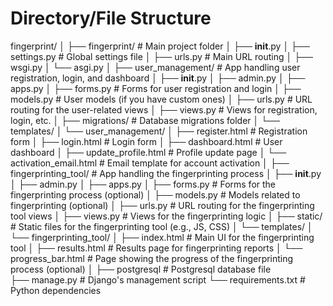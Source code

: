 # Directory/File Structure

fingerprint/
│
├── fingerprint/                    # Main project folder
│   ├── __init__.py
│   ├── settings.py                  # Global settings file
│   ├── urls.py                      # Main URL routing
│   ├── wsgi.py
│   └── asgi.py
│
├── user_management/                 # App handling user registration, login, and dashboard
│   ├── __init__.py
│   ├── admin.py
│   ├── apps.py
│   ├── forms.py                     # Forms for user registration and login
│   ├── models.py                    # User models (if you have custom ones)
│   ├── urls.py                      # URL routing for the user-related views
│   ├── views.py                     # Views for registration, login, etc.
│   ├── migrations/                  # Database migrations folder
│   └── templates/
│       └── user_management/
│           ├── register.html        # Registration form
│           ├── login.html           # Login form
│           ├── dashboard.html       # User dashboard
│           ├── update_profile.html  # Profile update page
│           └── activation_email.html # Email template for account activation
│
├── fingerprinting_tool/             # App handling the fingerprinting process
│   ├── __init__.py
│   ├── admin.py
│   ├── apps.py
│   ├── forms.py                     # Forms for the fingerprinting process (optional)
│   ├── models.py                    # Models related to fingerprinting (optional)
│   ├── urls.py                      # URL routing for the fingerprinting tool views
│   ├── views.py                     # Views for the fingerprinting logic
│   ├── static/                      # Static files for the fingerprinting tool (e.g., JS, CSS)
│   └── templates/
│       └── fingerprinting_tool/
│           ├── index.html           # Main UI for the fingerprinting tool
│           ├── results.html         # Results page for fingerprinting reports
│           └── progress_bar.html    # Page showing the progress of the fingerprinting process (optional)
│
├── postgresql                       # Postgresql database file  
├── manage.py                        # Django's management script
└── requirements.txt                 # Python dependencies
